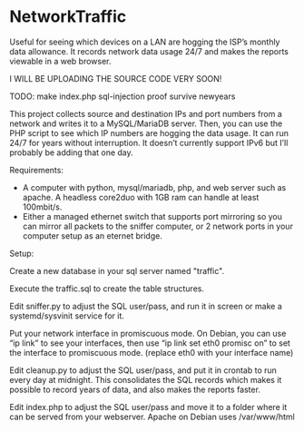 # NetworkTraffic
Useful for seeing which devices on a LAN are hogging the ISP’s monthly data allowance.  It records network data usage 24/7 and makes the reports viewable in a web browser.

I WILL BE UPLOADING THE SOURCE CODE VERY SOON!


TODO: 
make index.php sql-injection proof
survive newyears


This project collects source and destination IPs and port numbers from a network and writes it to a MySQL/MariaDB server.  Then, you can use the PHP script to see which IP numbers are hogging the data usage.  It can run 24/7 for years without interruption. It doesn’t currently support IPv6 but I’ll probably be adding that one day.


Requirements:
- A computer with python, mysql/mariadb, php, and web server such as apache.  A headless core2duo with 1GB ram can handle at least 100mbit/s.
- Either a managed ethernet switch that supports port mirroring so you can mirror all packets to the sniffer computer, or 2 network ports in your computer setup as an eternet bridge.


Setup:

Create a new database in your sql server named "traffic".

Execute the traffic.sql to create the table structures.

Edit sniffer.py to adjust the SQL user/pass, and run it in screen or make a systemd/sysvinit service for it.

Put your network interface in promiscuous mode.  On Debian, you can use “ip link” to see your interfaces, then use “ip link set eth0 promisc on” to set the interface to promiscuous mode.  (replace eth0 with your interface name)

Edit cleanup.py to adjust the SQL user/pass, and put it in crontab to run every day at midnight.  This consolidates the SQL records which makes it possible to record years of data, and also makes the reports faster.

Edit index.php to adjust the SQL user/pass and move it to a folder where it can be served from your webserver.  Apache on Debian uses /var/www/html

